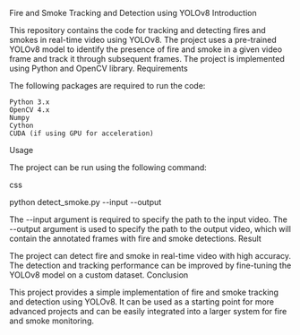 Fire and Smoke Tracking and Detection using YOLOv8
Introduction

This repository contains the code for tracking and detecting fires and smokes in real-time video using YOLOv8. The project uses a pre-trained YOLOv8 model to identify the presence of fire and smoke in a given video frame and track it through subsequent frames. The project is implemented using Python and OpenCV library.
Requirements

The following packages are required to run the code:

    Python 3.x
    OpenCV 4.x
    Numpy
    Cython
    CUDA (if using GPU for acceleration)

Usage

The project can be run using the following command:

css

python detect_smoke.py --input <path to input video> --output <path to output video>

The --input argument is required to specify the path to the input video. The --output argument is used to specify the path to the output video, which will contain the annotated frames with fire and smoke detections.
Result

The project can detect fire and smoke in real-time video with high accuracy. The detection and tracking performance can be improved by fine-tuning the YOLOv8 model on a custom dataset.
Conclusion

This project provides a simple implementation of fire and smoke tracking and detection using YOLOv8. It can be used as a starting point for more advanced projects and can be easily integrated into a larger system for fire and smoke monitoring.
